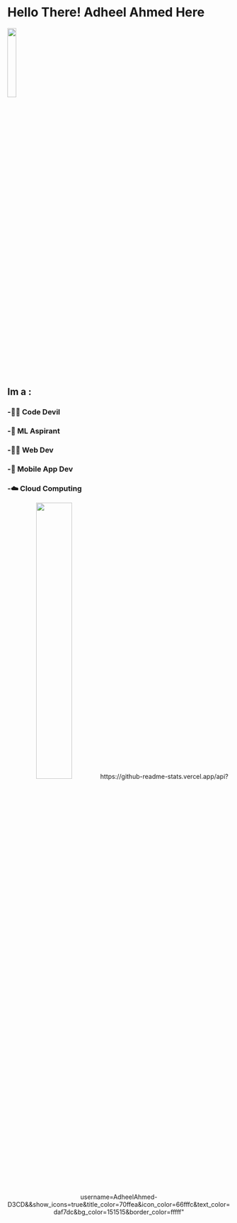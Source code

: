 # Hello There! Adheel Ahmed Here 
<img src="https://media2.giphy.com/media/fPSxQDOJ7bGso/200.gif" width="20%">

## Im a :



### -🐱‍👤 Code Devil

### -🤖 ML Aspirant

### -👨‍💻 Web Dev
  
### -📱 Mobile App Dev

### -☁️ Cloud Computing
  

<div align="center">
<img src="https://media.tenor.com/images/217f0468962e1c1703c8719aca1b6b0b/tenor.gif" width="40%"/> https://github-readme-stats.vercel.app/api?username=AdheelAhmed-D3CD&&show_icons=true&title_color=70ffea&icon_color=66fffc&text_color=daf7dc&bg_color=151515&border_color=fffff"
</div>

